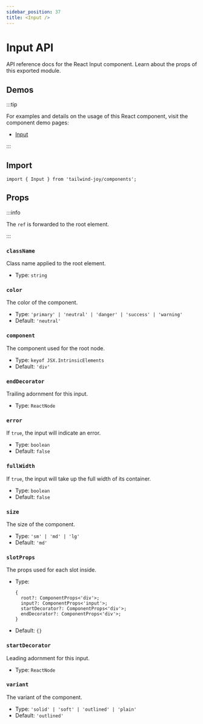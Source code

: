 ```yaml
---
sidebar_position: 37
title: <Input />
---
```


# Input API

<AvailableFrom version="0.4.0" />

API reference docs for the React Input component.
Learn about the props of this exported module.

## Demos

:::tip

For examples and details on the usage of this React component, visit the component demo pages:

- [Input](../components/input)

:::

## Import

```tsx
import { Input } from 'tailwind-joy/components';
```

## Props

:::info

The `ref` is forwarded to the root element.

:::

### `className`

Class name applied to the root element.

- Type: `string`

### `color`

The color of the component.

- Type: `'primary' | 'neutral' | 'danger' | 'success' | 'warning'`
- Default: `'neutral'`

### `component`

The component used for the root node.

- Type: `keyof JSX.IntrinsicElements`
- Default: `'div'`

### `endDecorator`

Trailing adornment for this input.

- Type: `ReactNode`

### `error`

If `true`, the input will indicate an error.

- Type: `boolean`
- Default: `false`

### `fullWidth`

If `true`, the input will take up the full width of its container.

- Type: `boolean`
- Default: `false`

### `size`

The size of the component.

- Type: `'sm' | 'md' | 'lg'`
- Default: `'md'`

### `slotProps`

The props used for each slot inside.

- Type:
  ```tsx
  {
    root?: ComponentProps<'div'>;
    input?: ComponentProps<'input'>;
    startDecorator?: ComponentProps<'div'>;
    endDecorator?: ComponentProps<'div'>;
  }
  ```
- Default: `{}`

### `startDecorator`

Leading adornment for this input.

- Type: `ReactNode`

### `variant`

The variant of the component.

- Type: `'solid' | 'soft' | 'outlined' | 'plain'`
- Default: `'outlined'`
